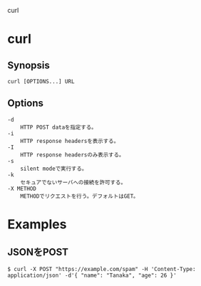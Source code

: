 curl

# curl
## Synopsis

    curl [OPTIONS...] URL

## Options

    -d
        HTTP POST dataを指定する。
    -i
        HTTP response headersを表示する。
    -I
        HTTP response headersのみ表示する。
    -s
        silent modeで実行する。
    -k
        セキュアでないサーバへの接続を許可する。
    -X METHOD
        METHODでリクエストを行う。デフォルトはGET。

# Examples
## JSONをPOST

    $ curl -X POST "https://example.com/spam" -H 'Content-Type: application/json' -d'{ "name": "Tanaka", "age": 26 }'
